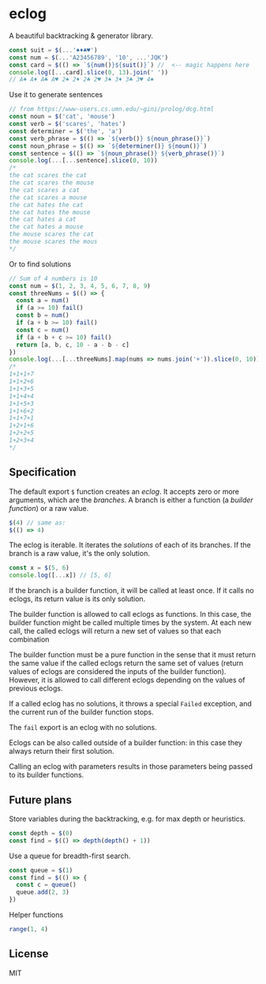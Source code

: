 # eclog

A beautiful backtracking & generator library.

```js
const suit = $(...'♠♦♣♥')
const num = $(...'A23456789', '10', ...'JQK')
const card = $(() => `${num()}${suit()}`) //  <-- magic happens here
console.log([...card].slice(0, 13).join(' '))
// A♠ A♦ A♣ A♥ 2♠ 2♦ 2♣ 2♥ 3♠ 3♦ 3♣ 3♥ 4♠
```

Use it to generate sentences

```js
// from https://www-users.cs.umn.edu/~gini/prolog/dcg.html
const noun = $('cat', 'mouse')
const verb = $('scares', 'hates')
const determiner = $('the', 'a')
const verb_phrase = $(() => `${verb()} ${noun_phrase()}`)
const noun_phrase = $(() => `${determiner()} ${noun()}`)
const sentence = $(() => `${noun_phrase()} ${verb_phrase()}`)
console.log(...[...sentence].slice(0, 10))
/*
the cat scares the cat
the cat scares the mouse
the cat scares a cat
the cat scares a mouse
the cat hates the cat
the cat hates the mouse
the cat hates a cat
the cat hates a mouse
the mouse scares the cat
the mouse scares the mous
*/
```

Or to find solutions

```js
// Sum of 4 numbers is 10
const num = $(1, 2, 3, 4, 5, 6, 7, 8, 9)
const threeNums = $(() => {
  const a = num()
  if (a >= 10) fail()
  const b = num()
  if (a + b >= 10) fail()
  const c = num()
  if (a + b + c >= 10) fail()
  return [a, b, c, 10 - a - b - c]
})
console.log(...[...threeNums].map(nums => nums.join('+')).slice(0, 10)))
/*
1+1+1+7
1+1+2+6
1+1+3+5
1+1+4+4
1+1+5+3
1+1+6+2
1+1+7+1
1+2+1+6
1+2+2+5
1+2+3+4
*/
```

## Specification

The default export `$` function creates an _eclog_. It accepts zero or more arguments, which are the _branches_. A branch is either a function (a _builder function_) or a raw value.

```js
$(4) // same as:
$(() => 4)
```

The eclog is iterable. It iterates the _solutions_ of each of its branches.
If the branch is a raw value, it's the only solution.

```js
const x = $(5, 6)
console.log([...x]) // [5, 6]
```

If the branch is a builder function, it will be called at least once. If it calls no eclogs, its return value is its only solution.

The builder function is allowed to call eclogs as functions. In this case, the builder function might be called multiple times by the system. At each new call, the called eclogs will return a new set of values so that each combination

The builder function must be a pure function in the sense that it must return the same value if the called eclogs return the same set of values (return values of eclogs are considered the inputs of the builder function). However, it is allowed to call different eclogs depending on the values of previous eclogs.

If a called eclog has no solutions, it throws a special `Failed` exception, and the current run of the builder function stops.

The `fail` export is an eclog with no solutions.

Eclogs can be also called outside of a builder function: in this case they always return their first solution.

Calling an eclog with parameters results in those parameters being passed to its builder functions.

## Future plans

Store variables during the backtracking, e.g. for max depth or heuristics.

```js
const depth = $(0)
const find = $(() => depth(depth() + 1))
```

Use a queue for breadth-first search.

```js
const queue = $(1)
const find = $(() => {
  const c = queue()
  queue.add(2, 3)
})
```

Helper functions

```js
range(1, 4)
```

## License

MIT
